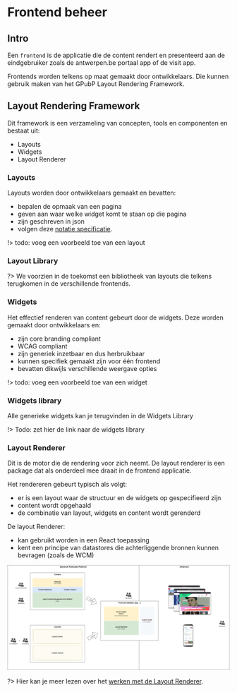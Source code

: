 # Frontend beheer

## Intro

Een `frontend` is de applicatie die de content rendert en presenteerd aan de eindgebruiker zoals de antwerpen.be portaal app of de visit app.

Frontends worden telkens op maat gemaakt door ontwikkelaars. Die kunnen gebruik maken van het GPubP Layout Rendering Framework.

## Layout Rendering Framework

Dit framework is een verzameling van concepten, tools en componenten en bestaat uit:

* Layouts
* Widgets
* Layout Renderer

### Layouts

Layouts worden door ontwikkelaars gemaakt en bevatten:

* bepalen de opmaak van een pagina
* geven aan waar welke widget komt te staan op die pagina
* zijn geschreven in json
* volgen deze [notatie specificatie](https://layout-renderer-a.antwerpen.be/docs/%5B%22core%22%2C%5B%22layout-spec%22%2C%22md%22%5D%5D).

!> todo: voeg een voorbeeld toe van een layout

### Layout Library

?> We voorzien in de toekomst een bibliotheek van layouts die telkens terugkomen in de verschillende frontends.

### Widgets

Het effectief renderen van content gebeurt door de widgets. Deze worden gemaakt door ontwikkelaars en:

* zijn core branding compliant
* WCAG compliant
* zijn generiek inzetbaar en dus herbruikbaar
* kunnen specifiek gemaakt zijn voor één frontend
* bevatten dikwijls verschillende weergave opties

!> todo: voeg een voorbeeld toe van een widget

### Widgets library

Alle generieke widgets kan je terugvinden in de Widgets Library

!> Todo: zet hier de link naar de widgets library

### Layout Renderer

Dit is de motor die de rendering voor zich neemt. De layout renderer is een package dat als onderdeel mee draait in de frontend applicatie.

Het rendereren gebeurt typisch als volgt:

* er is een layout waar de structuur en de widgets op gespecifieerd zijn
* content wordt opgehaald
* de combinatie van layout, widgets en content wordt gerenderd

De layout Renderer:

* kan gebruikt worden in een React toepassing
* kent een principe van datastores die achterliggende bronnen kunnen bevragen (zoals de WCM)

![GPubP frontend ](../assets/gpubp-frontend.jpg 'High level overzicht van frontend beheer in GPubP')

?> Hier kan je meer lezen over het [werken met de Layout Renderer](/frontend/content/layout-renderer).
